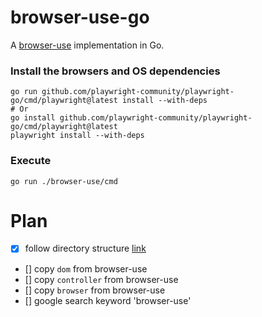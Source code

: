 # browser-use-go

A [browser-use](https://github.com/browser-use/browser-use) implementation in Go.

### Install the browsers and OS dependencies
```
go run github.com/playwright-community/playwright-go/cmd/playwright@latest install --with-deps
# Or
go install github.com/playwright-community/playwright-go/cmd/playwright@latest
playwright install --with-deps
```

### Execute
```
go run ./browser-use/cmd
```


# Plan

- [x] follow directory structure [link](https://5takoo.tistory.com/378)
- [] copy `dom` from browser-use
- [] copy `controller` from browser-use
- [] copy `browser` from browser-use
- [] google search keyword 'browser-use'